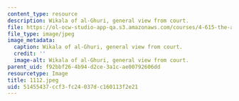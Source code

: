 ```yaml
---
content_type: resource
description: Wikala of al-Ghuri, general view from court.
file: https://ol-ocw-studio-app-qa.s3.amazonaws.com/courses/4-615-the-architecture-of-cairo-spring-2002/51455437ccf3fc24037dc160113f2e21_1112.jpeg
file_type: image/jpeg
image_metadata:
  caption: Wikala of al-Ghuri, general view from court.
  credit: ''
  image-alt: Wikala of al-Ghuri, general view from court.
parent_uid: f92bbf26-4b94-d2ce-3a1c-ae00792606dd
resourcetype: Image
title: 1112.jpeg
uid: 51455437-ccf3-fc24-037d-c160113f2e21
---
```

